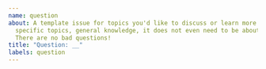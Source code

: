 ```yaml
---
name: question
about: A template issue for topics you'd like to discuss or learn more about.
  specific topics, general knowledge, it does not even need to be about code.
  There are no bad questions!
title: "Question: __"
labels: question
---
```


<!--
  Make your issue easy to find:

  - milestone: the challenge type
  - labels: anything that will make this easier to filter
  - assign: anyone you would like help from
-->
